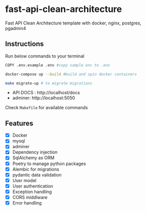 # fast-api-clean-architecture

Fast API Clean Architecture template with docker, nginx, postgres, pgadmin4
<br/>

## Instructions

Run below commands to your terminal

```bash
COPY .env.example .env #copy sample env to .env
```

```bash
docker-compose up --build #build and spin docker containers
```

```bash
make migrate-up # to migrate migrations
```

- API DOCS : http://localhost/docs
- adminer: http://localhost:5050

Check `Makefile` for available commands

## Features

- [x] Docker
- [x] mysql
- [x] adminer
- [x] Dependency injection
- [x] SqlAlchemy as ORM
- [x] Poetry to manage python packages
- [x] Alembic for migrations
- [x] pydantic data validation
- [x] User model
- [x] User authentication
- [x] Exception handling
- [x] CORS middlware
- [x] Error handling
